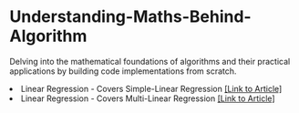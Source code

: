 # Understanding-Maths-Behind-Algorithm
Delving into the mathematical foundations of algorithms and their practical applications by building code implementations from scratch. 

<li> Linear Regression - Covers Simple-Linear Regression 
    <a href="https://pr-peri.github.io/2023/06/22/linear-regression.html" title="Link to GitHub Repository">
        [Link to Article]
    </a>
</li>
<li> Linear Regression - Covers Multi-Linear Regression
    <a href="https://pr-peri.github.io/2023/06/22/linear-regression.html" title="Link to GitHub Repository">
        [Link to Article]
</li>
